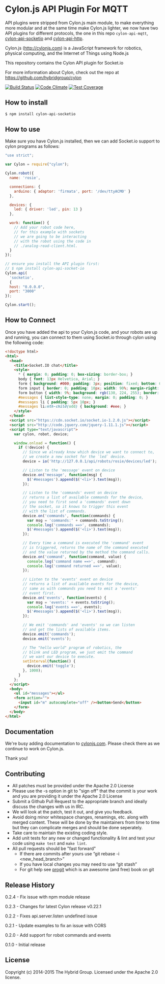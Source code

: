 # Cylon.js API Plugin For MQTT

API plugins were stripped from Cylon.js main module, to make everything more modular
and at the same time make Cylon.js lighter, we now have two API plugins
for different protocols, the one in this repo `cylon-api-mqtt`,
[cylon-api-socketio](http://github.com/hybridgroup/cylon-api-socketio) and
[cylon-api-http](http://github.com/hybridgroup/cylon-api-http).

Cylon.js (http://cylonjs.com) is a JavaScript framework for robotics, physical computing, and the Internet of Things using Node.js

This repository contains the Cylon API plugin for Socket.io

For more information about Cylon, check out the repo at
https://github.com/hybridgroup/cylon

[![Build Status](https://travis-ci.org/hybridgroup/cylon-api-mqtt.svg)](https://travis-ci.org/hybridgroup/cylon-api-mqtt)
[![Code Climate](https://codeclimate.com/github/hybridgroup/cylon-api-mqtt/badges/gpa.svg)](https://codeclimate.com/github/hybridgroup/cylon-api-mqtt)
[![Test Coverage](https://codeclimate.com/github/hybridgroup/cylon-api-mqtt/badges/coverage.svg)](https://codeclimate.com/github/hybridgroup/cylon-api-mqtt)


## How to install

```bash
$ npm install cylon-api-socketio
```

## How to use

Make sure you have Cylon.js installed, then we can add Socket.io support to cylon
programs as follows:

```javascript
"use strict";

var Cylon = require("cylon");

Cylon.robot({
  name: 'rosie',

  connections: {
    arduino: { adaptor: 'firmata', port: '/dev/ttyACM0' }
  },

  devices: {
    led: { driver: 'led', pin: 13 }
  },

  work: function() {
    // Add your robot code here,
    // for this example with sockets
    // we are going to be interacting
    // with the robot using the code in
    // ./analog-read-client.html.
  }
});

// ensure you install the API plugin first:
// $ npm install cylon-api-socket-io
Cylon.api(
  'socketio',
  {
  host: "0.0.0.0",
  port: "3000"
});

Cylon.start();
```

## How to Connect

Once you have added the api to your Cylon.js code, and your robots are up and running, you can connect
to them using Socket.io through cylon using the following code:

```html
<!doctype html>
<html>
  <head>
    <title>Socket.IO chat</title>
    <style>
      * { margin: 0; padding: 0; box-sizing: border-box; }
      body { font: 13px Helvetica, Arial; }
      form { background: #000; padding: 3px; position: fixed; bottom: 0; width: 100%; }
      form input { border: 0; padding: 10px; width: 90%; margin-right: .5%; }
      form button { width: 9%; background: rgb(130, 224, 255); border: none; padding: 10px; }
      #messages { list-style-type: none; margin: 0; padding: 0; }
      #messages li { padding: 5px 10px; }
      #messages li:nth-child(odd) { background: #eee; }
    </style>
  </head>
  <script src="https://cdn.socket.io/socket.io-1.2.0.js"></script>
  <script src="http://code.jquery.com/jquery-1.11.1.js"></script>
  <script type="text/javascript">
    var cylon, robot, device;

    window.onload = function() {
      if (!device) {
        // Since we already know which device we want to connect to,
        // we create a new socket for the `led` device.
        device = io('http://127.0.0.1/api/robots/rosie/devices/led');

        // Listen to the 'message' event on device
        device.on('message', function(msg) {
          $('#messages').append($('<li>').text(msg));
        });

        // Listen to the 'commands' event on device
        // returns a list of available commands for the device,
        // you need to first send a 'commands' event down
        // the socket, so it knows to trigger this event
        // with the list of commands.
        device.on('commands', function(commands) {
          var msg = 'commands:' + commands.toString();
          console.log('commands ==>', commands);
          $('#messages').append($('<li>').text(msg));
        });

        // Every time a command is executed the 'command' event
        // is triggered, returns the name of the command executed
        // and the value returned by the method the command calls.
        device.on('command', function(command, value) {
          console.log('command name ==>', command);
          console.log('command returned ==>', value);
        });

        // Listen to the 'events' event on device
        // returns a list of available events for the device,
        // same as with commands you need to emit a 'events'
        // event first.
        device.on('events', function(events) {
          var msg = 'events:' + events.toString();
          console.log('events ==>', events);
          $('#messages').append($('<li>').text(msg));
        });

        // We emit 'commands' and 'events' so we can listen
        // and get the lists of available items.
        device.emit('commands');
        device.emit('events');

        // The "hello world" program of robotics, the
        // blink and LED program, we just emit the command
        // we want our device to execute.
        setInterval(function() {
          device.emit('toggle');
        }, 1000);
      }
    };
  </script>
  <body>
    <ul id="messages"></ul>
    <form action="">
      <input id="m" autocomplete="off" /><button>Send</button>
    </form>
  </body>
</html>
```

## Documentation

We're busy adding documentation to [cylonjs.com](http://cylonjs.com). Please check there as we continue to work on Cylon.js.

Thank you!

## Contributing

* All patches must be provided under the Apache 2.0 License
* Please use the -s option in git to "sign off" that the commit is your work and you are providing it under the Apache 2.0 License
* Submit a Github Pull Request to the appropriate branch and ideally discuss the changes with us in IRC.
* We will look at the patch, test it out, and give you feedback.
* Avoid doing minor whitespace changes, renamings, etc. along with merged content. These will be done by the maintainers from time to time but they can complicate merges and should be done seperately.
* Take care to maintain the existing coding style.
* Add unit tests for any new or changed functionality & lint and test your code using `make test` and `make lint`.
* All pull requests should be "fast forward"
  * If there are commits after yours use “git rebase -i <new_head_branch>”
  * If you have local changes you may need to use “git stash”
  * For git help see [progit](http://git-scm.com/book) which is an awesome (and free) book on git

## Release History

0.2.4 - Fix issue with npm module release

0.2.3 - Changes for latest Cylon release v0.22.1

0.2.2 - Fixes api.server.listen undefined issue

0.2.1 - Update examples to fix an issue with CORS

0.2.0 - Add support for robot commands and events

0.1.0 - Initial release

## License

Copyright (c) 2014-2015 The Hybrid Group. Licensed under the Apache 2.0 license.
